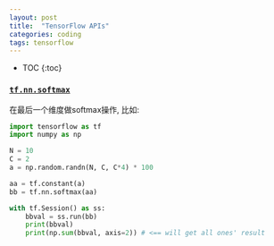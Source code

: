 ```yaml
---
layout: post
title:  "TensorFlow APIs"
categories: coding
tags: tensorflow
---
```


* TOC
{:toc}

### [`tf.nn.softmax`](https://www.tensorflow.org/versions/master/api_docs/python/tf/nn/softmax)
在最后一个维度做softmax操作, 比如:

```python
import tensorflow as tf
import numpy as np

N = 10
C = 2
a = np.random.randn(N, C, C*4) * 100

aa = tf.constant(a)
bb = tf.nn.softmax(aa)

with tf.Session() as ss:
	bbval = ss.run(bb)
	print(bbval)
	print(np.sum(bbval, axis=2)) # <== will get all ones' result
```



